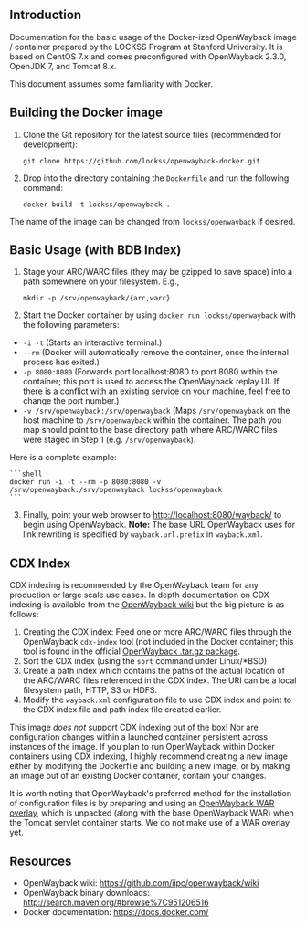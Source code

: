 ## Introduction
Documentation for the basic usage of the Docker-ized OpenWayback image / container prepared by
the LOCKSS Program at Stanford University. It is based on CentOS 7.x and comes preconfigured 
with OpenWayback 2.3.0, OpenJDK 7, and Tomcat 8.x.

This document assumes some familiarity with Docker.

## Building the Docker image
1. Clone the Git repository for the latest source files (recommended for development):

    ```
    git clone https://github.com/lockss/openwayback-docker.git
    ```

2. Drop into the directory containing the `Dockerfile` and run the following command:

    ```
    docker build -t lockss/openwayback .
    ```

The name of the image can be changed from `lockss/openwayback` if desired.

## Basic Usage (with BDB Index)

1. Stage your ARC/WARC files (they may be gzipped to save space) into a path somewhere on your
filesystem. E.g.,

    ```shell
    mkdir -p /srv/openwayback/{arc,warc}
    ```

2. Start the Docker container by using `docker run lockss/openwayback` with the following parameters:
  * `-i -t` (Starts an interactive terminal.)
  * `--rm` (Docker will automatically remove the container, once the internal process has exited.)
  * `-p 8080:8080` (Forwards port localhost:8080 to port 8080 within the container; this port is
used to access the OpenWayback replay UI. If there is a conflict with an existing service on your 
machine, feel free to change the port number.)
  * `-v /srv/openwayback:/srv/openwayback` (Maps `/srv/openwayback` on the host machine to 
`/srv/openwayback` within the container. The path you map should point to the base directory path
where ARC/WARC files were staged in Step 1 (e.g. `/srv/openwayback`).

   Here is a complete example:

    ```shell
    docker run -i -t --rm -p 8080:8080 -v /srv/openwayback:/srv/openwayback lockss/openwayback
    ```

3. Finally, point your web browser to [http://localhost:8080/wayback/](http://localhost:8080/wayback/)
to begin using OpenWayback.
   **Note:** The base URL OpenWayback uses for link rewriting is specified by `wayback.url.prefix`
   in `wayback.xml`. 

## CDX Index

CDX indexing is recommended by the OpenWayback team for any production or large scale use cases. In
depth documentation on CDX indexing is available from the [OpenWayback wiki](https://github.com/iipc/openwayback/wiki/How-to-configure)
but the big picture is as follows:

1. Creating the CDX index: Feed one or more ARC/WARC files through the OpenWayback `cdx-index` tool 
(not included in the Docker container; this tool is found in the official [OpenWayback .tar.gz package](http://search.maven.org/#browse%7C951206516).
2. Sort the CDX index (using the `sort` command under Linux/*BSD)
3. Create a path index which contains the paths of the actual location of the ARC/WARC files 
referenced in the CDX index. The URI can be a local filesystem path, HTTP, S3 or HDFS.
4. Modify the `wayback.xml` configuration file to use CDX index and point to the CDX index file 
and path index file created earlier.

This image *does not* support CDX indexing out of the box! Nor are configuration changes within a 
launched container persistent across instances of the image. If you plan to run OpenWayback within 
Docker containers using CDX indexing, I highly recommend creating a new image either by modifying
the Dockerfile and building a new image, or by making an image out of an existing Docker container,
contain your changes.  

It is worth noting that OpenWayback's preferred method for the installation of configuration files is by 
preparing and using an [OpenWayback WAR overlay](https://github.com/iipc/openwayback/wiki/Creating-a-WAR-overlay),
which is unpacked (along with the base OpenWayback WAR) when the Tomcat servlet container starts.
We do not make use of a WAR overlay yet.

## Resources
* OpenWayback wiki: https://github.com/iipc/openwayback/wiki
* OpenWayback binary downloads: http://search.maven.org/#browse%7C951206516
* Docker documentation: https://docs.docker.com/

